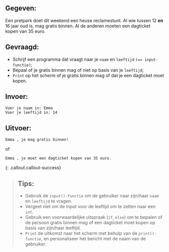 ## Gegeven: 
Een pretpark doet dit weekend een heuse reclamestunt. Al wie tussen 12 **en** 16 jaar oud is, mag gratis binnen. Al de anderen moeten een dagticket kopen van 35 euro.

## Gevraagd: 
* Schrijf een programma dat vraagt naar je `naam` en `leeftijd` `(== input-functie)`;
* Bepaal of je gratis binnen mag of niet op basis van je `leeftijd`;
* `Print` op het scherm of je gratis binnen mag of dat je een dagticket moet kopen.

## Invoer: 
```
Voer je naam in: Emma
Voer je leeftijd in: 14
```

## Uitvoer: 
```
Emma , je mag gratis binnen!
```
of
```
Emma , je moet een dagticket kopen van 35 euro.
```

{: .callout.callout-success}
>## Tips:  
>* Gebruik de `input()-functie` om de gebruiker naar zijn/haar `naam` en `leeftijd` te vragen. 
>* Vergeet niet om de input voor de leeftijd om te zetten naar een `int`.
>* Gebruik een voorwaardelijke uitspraak (`if`, `else`) om te bepalen of de persoon gratis binnen mag of een dagticket moet kopen op basis van zijn/haar leeftijd.
>* `Print` de uitkomst naar het scherm met behulp van de `print()-functie`, en personaliseer het bericht met de naam van de gebruiker.